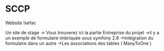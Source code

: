 # SCCP
Website Isefac

Un site de stage
-> Vous trouverez ici la partie Entreprise du projet
  ->il y a un exemple de formulaire imbriquée sous symfony 2.8
  ->Intégration du formulaire dans un autre
  ->Les associations des tables ( ManyToOne )
